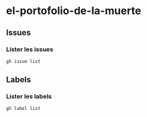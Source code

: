 # el-portofolio-de-la-muerte

## Issues

### Lister les issues 
```bash
gh issue list
```

## Labels

### Lister les labels
```bash
gh label list
```
